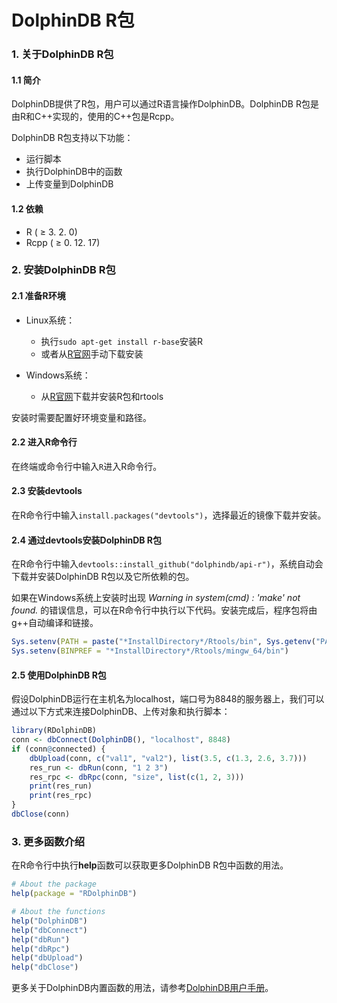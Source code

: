 # DolphinDB R包

### 1. 关于DolphinDB R包

#### 1.1 简介

DolphinDB提供了R包，用户可以通过R语言操作DolphinDB。DolphinDB R包是由R和C++实现的，使用的C++包是Rcpp。

DolphinDB R包支持以下功能：

- 运行脚本
- 执行DolphinDB中的函数
- 上传变量到DolphinDB

#### 1.2 依赖

- R ( ≥ 3. 2. 0)
- Rcpp ( ≥ 0. 12. 17)

### 2. 安装DolphinDB R包

#### 2.1 准备R环境

- Linux系统：

    - 执行`sudo apt-get install r-base`安装R
    - 或者从[R官网](https://www.r-project.org/)手动下载安装

- Windows系统：

    - 从[R官网](https://www.r-project.org/)下载并安装R包和rtools

安装时需要配置好环境变量和路径。

#### 2.2 进入R命令行

在终端或命令行中输入`R`进入R命令行。

#### 2.3 安装devtools

在R命令行中输入`install.packages("devtools")`，选择最近的镜像下载并安装。

#### 2.4 通过devtools安装DolphinDB R包

在R命令行中输入`devtools::install_github("dolphindb/api-r")`，系统自动会下载并安装DolphinDB R包以及它所依赖的包。

如果在Windows系统上安装时出现 *Warning in system(cmd) : 'make' not found.* 的错误信息，可以在R命令行中执行以下代码。安装完成后，程序包将由g++自动编译和链接。

  ```R
  Sys.setenv(PATH = paste("*InstallDirectory*/Rtools/bin", Sys.getenv("PATH"), sep=";"))
  Sys.setenv(BINPREF = "*InstallDirectory*/Rtools/mingw_64/bin") 
  ```

#### 2.5 使用DolphinDB R包

假设DolphinDB运行在主机名为localhost，端口号为8848的服务器上，我们可以通过以下方式来连接DolphinDB、上传对象和执行脚本：

```R
library(RDolphinDB)
conn <- dbConnect(DolphinDB(), "localhost", 8848)
if (conn@connected) {
    dbUpload(conn, c("val1", "val2"), list(3.5, c(1.3, 2.6, 3.7)))
    res_run <- dbRun(conn, "1 2 3")
    res_rpc <- dbRpc(conn, "size", list(c(1, 2, 3)))
    print(res_run)
    print(res_rpc)
}
dbClose(conn)
```

### 3. 更多函数介绍

在R命令行中执行**help**函数可以获取更多DolphinDB R包中函数的用法。

```R
# About the package
help(package = "RDolphinDB")

# About the functions
help("DolphinDB")
help("dbConnect")
help("dbRun")
help("dbRpc")
help("dbUpload")
help("dbClose")
```

更多关于DolphinDB内置函数的用法，请参考[DolphinDB用户手册](https://www.dolphindb.cn/cn/help/Chapter13FunctionsandCommands.html)。

